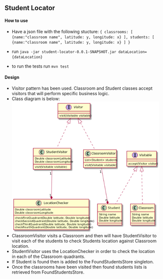 ## Student Locator 
#### How to use

* Have a json file with the following stucture:
`{
    classrooms: [
        {name:"classroom name", latitude: y, longitude: x}
    ],
    students: [
        {name:"classroom name", latitude: y, longitude: x}
    ]
 }`
 
 * run `java -jar student-locator-0.0.1-SNAPSHOT.jar dataLocation={dataLocation}`
 * to run the tests run `mvn test`
 
 #### Design
 
 * Visitor pattern has been used. Classroom and Student classes accept visitors that will perform specific business logic. 
 * Class diagram is below:
 ![Visitors Class diagram](docs/StudentLocator.png)
 * ClassroomVisitor visits a Classroom and then will have StudentVisitor to visit each of the students to check Students location against Classroom location.
 * StudentVisitor uses the LocationChecker in order to check the location in each of the Classroom quadrants.
 * If Student is found then is added to the FoundStudentsStore singleton. 
 * Once the classrooms have been visited then found students lists is retrieved from FoundStudentsStore.  